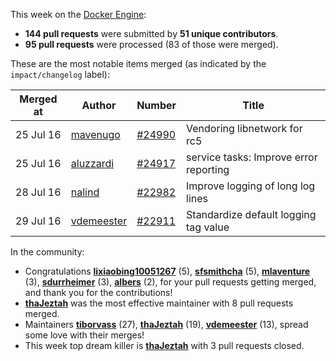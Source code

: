 This week on the [Docker Engine](https://github.com/docker/docker):

  - **144 pull requests** were submitted by **51 unique contributors**.
  - **95 pull requests** were processed (83 of those were merged).

These are the most notable items merged (as indicated by the `impact/changelog` label):

  Merged at | Author                                  | Number                                                 | Title
  ----------|-----------------------------------------|--------------------------------------------------------|--------------------------------------------------------------
  25 Jul 16 | [mavenugo](https://github.com/mavenugo) | [#24990](https://github.com/docker/docker/issues/24990) | Vendoring libnetwork for rc5
  25 Jul 16 | [aluzzardi](https://github.com/aluzzardi) | [#24917](https://github.com/docker/docker/issues/24917) | service tasks: Improve error reporting
  28 Jul 16 | [nalind](https://github.com/nalind) | [#22982](https://github.com/docker/docker/issues/22982) | Improve logging of long log lines
  29 Jul 16 | [vdemeester](https://github.com/vdemeester) | [#22911](https://github.com/docker/docker/issues/22911) | Standardize default logging tag value

In the community:

  - Congratulations **[lixiaobing10051267](https://github.com/lixiaobing10051267)** (5), **[sfsmithcha](https://github.com/sfsmithcha)** (5), **[mlaventure](https://github.com/mlaventure)** (3), **[sdurrheimer](https://github.com/sdurrheimer)** (3), **[albers](https://github.com/albers)** (2), for your pull requests getting merged, and thank you for the contributions!
  - **[thaJeztah](https://github.com/thaJeztah)** was the most effective maintainer with 8 pull requests merged.
  - Maintainers **[tiborvass](https://github.com/tiborvass)** (27), **[thaJeztah](https://github.com/thaJeztah)** (19), **[vdemeester](https://github.com/vdemeester)** (13), spread some love with their merges!
  - This week top dream killer is **[thaJeztah](https://github.com/thaJeztah)** with 3 pull requests closed.
